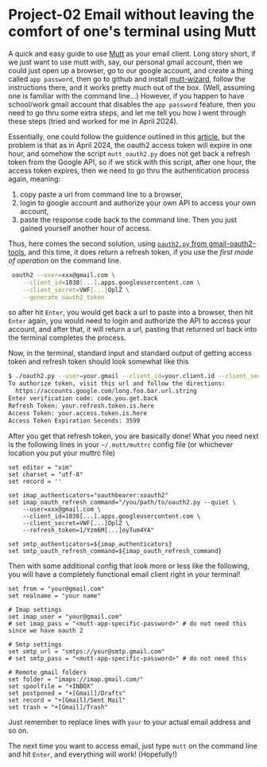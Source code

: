 # Project-02 Email without leaving the comfort of one's terminal using Mutt

A quick and easy guide to use [Mutt](http://www.mutt.org/) as your email client. 
Long story short, if we just want to use mutt with, say, our personal gmail account, 
then we could just open up a browser, go to our google account, and create a thing called `app password`,
then go to github and install [mutt-wizard](https://github.com/LukeSmithxyz/mutt-wizard), 
follow the instructions there, and it works pretty much out of the box. 
(Well, assuming one is familiar with the command line...) However, if you happen to have school/work
gmail account that disables the `app password` feature, then you need to go thru some extra steps, 
and let me tell you how I went through these steps (tried and worked for me in April 2024).

Essentially, one could follow the guidence outlined in this 
[article](https://www.redhat.com/sysadmin/mutt-email-oauth2),
but the problem is that as in April 2024, 
the oauth2 access token will expire in one hour, and somehow the script
`mutt_oauth2.py` does not get back a refresh token from the Google API, 
so if we stick with this script, after one hour, the access token expires,
then we need to go thru the authentication process again, meaning:
1. copy paste a url from command line to a browser,
1. login to google account and authorize your own API to access your own account,
1. paste the response code back to the command line.
Then you just gained yourself another hour of access.

Thus, here comes the second solution, using 
[`oauth2.py` from gmail-oauth2-tools](https://github.com/google/gmail-oauth2-tools/blob/master/python/oauth2.py),
and this time, it does return a refresh token, if you use the *first mode of operation* on the command line.
```sh
 oauth2 --user=xxx@gmail.com \
    --client_id=1038[...].apps.googleusercontent.com \
    --client_secret=VWF[...]OplZ \
    --generate_oauth2_token
```
so after hit `Enter`, you would get back a url to paste into a browser, 
then hit `Enter` again, you would need to login and authorize 
the API to access your account, and after that, it will return a url, pasting
that returned url back into the terminal completes the process.

Now, in the terminal, standard input and standard output of getting 
access token and refresh token should look somewhat like this
```sh
$ ./oauth2.py --user=your.gmail --client_id=your.client.id --client_secret=your.client.secret --generate_oauth2_token
To authorize token, visit this url and follow the directions:
  https://accounts.google.com/long.foo.bar.url.string
Enter verification code: code.you.get.back
Refresh Token: your.refresh.token.is.here 
Access Token: your.access.token.is.here 
Access Token Expiration Seconds: 3599
```
After you get that refresh token, you are basically done! 
What you need next is the following lines in your `~/.mutt/muttrc` config file
(or whichever location you put your muttrc file)
```
set editor = "vim"
set charset = "utf-8"
set record = ''

set imap_authenticators="oauthbearer:xoauth2"
set imap_oauth_refresh_command="/you/path/to/oauth2.py --quiet \
    --user=xxx@gmail.com \
    --client_id=1038[...].apps.googleusercontent.com \
    --client_secret=VWF[...]OplZ \
    --refresh_token=1/Yzm6M[...]oyTum4YA"

set smtp_authenticators=${imap_authenticators}
set smtp_oauth_refresh_command=${imap_oauth_refresh_command}
```
Then with some additional config that look more or less like the following,
you will have a completely functional email client right in your terminal!
```
set from = "your@gmail.com"
set realname = "your name"

# Imap settings
set imap_user = "your@gmail.com"
# set imap_pass = "<mutt-app-specific-password>" # do not need this since we have oauth 2

# Smtp settings
set smtp_url = "smtps://your@smtp.gmail.com"
# set smtp_pass = "<mutt-app-specific-password>" # do not need this

# Remote gmail folders
set folder = "imaps://imap.gmail.com/"
set spoolfile = "+INBOX"
set postponed = "+[Gmail]/Drafts"
set record = "+[Gmail]/Sent Mail"
set trash = "+[Gmail]/Trash"
```
Just remember to replace lines with `your` 
to your actual email address and so on.

The next time you want to access email, just type `mutt` on the 
command line and hit `Enter`, and everything will work! (Hopefully!)



